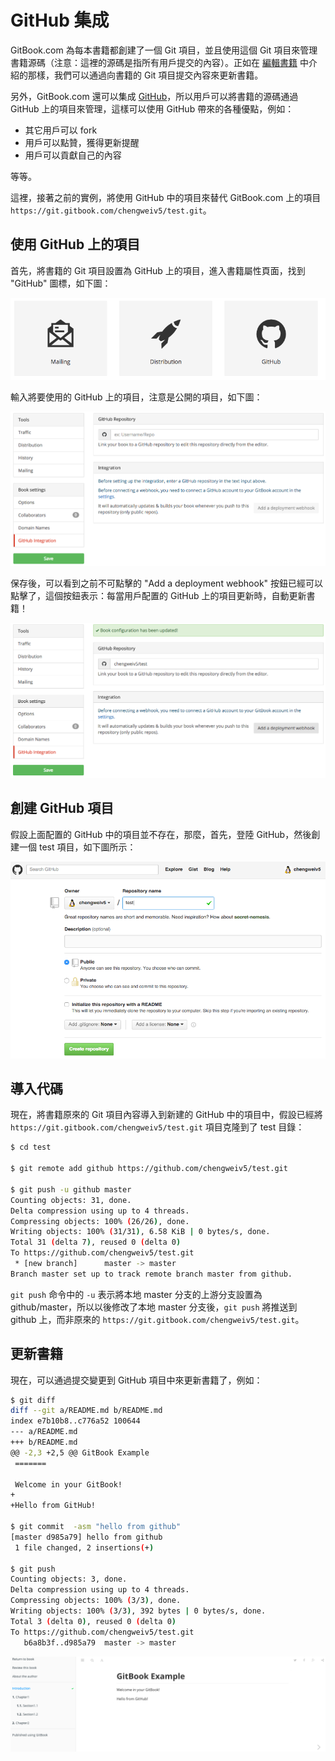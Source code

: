 # GitHub 集成

GitBook.com 為每本書籍都創建了一個 Git 項目，並且使用這個 Git 項目來管理書籍源碼（注意：這裡的源碼是指所有用戶提交的內容）。正如在 [編輯書籍](/edit.html) 中介紹的那樣，我們可以通過向書籍的 Git 項目提交內容來更新書籍。

另外，GitBook.com 還可以集成 [GitHub](https://github.com)，所以用戶可以將書籍的源碼通過 GitHub 上的項目來管理，這樣可以使用 GitHub 帶來的各種優點，例如：

- 其它用戶可以 fork
- 用戶可以點贊，獲得更新提醒
- 用戶可以貢獻自己的內容

等等。

這裡，接著之前的實例，將使用 GitHub 中的項目來替代 GitBook.com 上的項目 `https://git.gitbook.com/chengweiv5/test.git`。

## 使用 GitHub 上的項目

首先，將書籍的 Git 項目設置為 GitHub 上的項目，進入書籍屬性頁面，找到 "GitHub" 圖標，如下圖：

![book github](../../assets/gitbook.com/book-property-github.png)

輸入將要使用的 GitHub 上的項目，注意是公開的項目，如下圖：

![new github tree](../../assets/gitbook.com/github.png)

保存後，可以看到之前不可點擊的 "Add a deployment webhook" 按鈕已經可以點擊了，這個按鈕表示：每當用戶配置的 GitHub 上的項目更新時，自動更新書籍！

![github webhook](../../assets/gitbook.com/github-webhook.png)

## 創建 GitHub 項目

假設上面配置的 GitHub 中的項目並不存在，那麼，首先，登陸 GitHub，然後創建一個 test 項目，如下圖所示：

![create github project](../../assets/gitbook.com/github-new-project.png)

## 導入代碼

現在，將書籍原來的 Git 項目內容導入到新建的 GitHub 中的項目中，假設已經將 `https://git.gitbook.com/chengweiv5/test.git` 項目克隆到了 test 目錄：

```bash
$ cd test

$ git remote add github https://github.com/chengweiv5/test.git

$ git push -u github master
Counting objects: 31, done.
Delta compression using up to 4 threads.
Compressing objects: 100% (26/26), done.
Writing objects: 100% (31/31), 6.58 KiB | 0 bytes/s, done.
Total 31 (delta 7), reused 0 (delta 0)
To https://github.com/chengweiv5/test.git
 * [new branch]      master -> master
Branch master set up to track remote branch master from github.
```

`git push` 命令中的 `-u` 表示將本地 master 分支的上游分支設置為 github/master，所以以後修改了本地 master 分支後，`git push` 將推送到 github 上，而非原來的 `https://git.gitbook.com/chengweiv5/test.git`。

## 更新書籍

現在，可以通過提交變更到 GitHub 項目中來更新書籍了，例如：

```bash
$ git diff
diff --git a/README.md b/README.md
index e7b10b8..c776a52 100644
--- a/README.md
+++ b/README.md
@@ -2,3 +2,5 @@ GitBook Example
 =======
 
 Welcome in your GitBook!
+
+Hello from GitHub!

$ git commit  -asm "hello from github"
[master d985a79] hello from github
 1 file changed, 2 insertions(+)

$ git push
Counting objects: 3, done.
Delta compression using up to 4 threads.
Compressing objects: 100% (3/3), done.
Writing objects: 100% (3/3), 392 bytes | 0 bytes/s, done.
Total 3 (delta 0), reused 0 (delta 0)
To https://github.com/chengweiv5/test.git
   b6a8b3f..d985a79  master -> master
```

![hello from github](../../assets/gitbook.com/updated-from-github.png)
